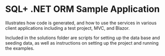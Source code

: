# SQL+ .NET ORM Sample Application
Illustrates how code is generated, and how to use the services in various client applications including a test project, MVC, and Blazor.

Included in the solutions folder are scripts for setting up the data base and seeding data, as well as instructions on setting up the project and running the examples.
